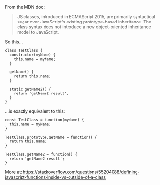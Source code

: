 
From the MDN doc:

> JS classes, introduced in ECMAScript 2015, are primarily syntactical sugar over JavaScript's existing prototype-based inheritance.
> The class syntax does not introduce a new object-oriented inheritance model to JavaScript.

So this...
```
class TestClass {
  constructor(myName) {
    this.name = myName;
  }

  getName() {
    return this.name;
  }

  static getName2() {
    return 'getName2 result';
  }
}
```
...is exactly equivalent to this:
```
const TestClass = function(myName) {
  this.name = myName;
}

TestClass.prototype.getName = function() {
  return this.name;
}

TestClass.getName2 = function() {
  return 'getName2 result';
}
```

More at: https://stackoverflow.com/questions/55204088/defining-javascript-functions-inside-vs-outside-of-a-class
